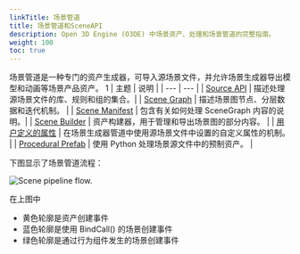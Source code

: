 ```yaml
---
linkTitle: 场景管道
title: 场景管道和SceneAPI
description: Open 3D Engine (O3DE) 中场景资产、处理和场景管道的完整指南。
weight: 100
toc: true
---
```


场景管道是一种专门的资产生成器，可导入源场景文件，并允许场景生成器导出模型和动画等场景产品资产。
1
| 主题 | 说明 |
| --- | --- |
| [Source API](scene-api) | 描述处理源场景文件的库、规则和组的集合。|
| [Scene Graph](scene-graph) | 描述场景图节点、分层数据和迭代机制。 |
| [Scene Manifest](scene-manifest) | 包含有关如何处理 SceneGraph 内容的说明。|
| [Scene Builder](scene-builder) | 资产构建器，用于管理和导出场景图的部分内容。 |
| [用户定义的属性](user_defined_properties.md) | 在场景生成器管道中使用源场景文件中设置的自定义属性的机制。 |
| [Procedural Prefab](procedural_prefab.md) | 使用 Python 处理场景源文件中的预制资产。 |

下图显示了场景管道流程：

![Scene pipeline flow.](/images/user-guide/assets/scene-pipeline/scene-pipeline-flow.png)

在上图中

* 黄色轮廓是资产创建事件
* 蓝色轮廓是使用 BindCall() 的场景创建事件
* 绿色轮廓是通过行为组件发生的场景创建事件

